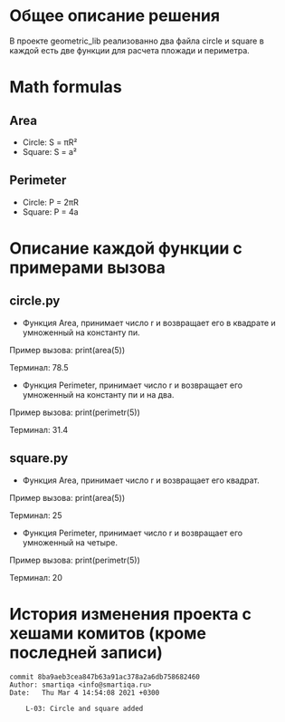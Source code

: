 # Общее описание решения
В проекте geometric_lib реализованно два файла circle и square в каждой есть две функции для расчета пложади и периметра.

# Math formulas
## Area
- Circle: S = πR²
- Square: S = a²

## Perimeter
- Circle: P = 2πR
- Square: P = 4a

# Описание каждой функции с примерами вызова

## circle.py

- Функция Area, принимает число r и возвращает его в квадрате и умноженный на константу пи.

Пример вызова:
    print(area(5))

Терминал:
    78.5

- Функция Perimeter, принимает число r и возвращает его умноженный на константу пи и на два.

Пример вызова:
    print(perimetr(5))

Терминал:
    31.4

## square.py

- Функция Area, принимает число r и возвращает его квадрат.

Пример вызова:
    print(area(5))

Терминал:
    25

- Функция Perimeter, принимает число r и возвращает его умноженный на четыре.

Пример вызова:
    print(perimetr(5))

Терминал:
    20

# История изменения проекта с хешами комитов (кроме последней записи)
```
commit 8ba9aeb3cea847b63a91ac378a2a6db758682460
Author: smartiqa <info@smartiqa.ru>
Date:   Thu Mar 4 14:54:08 2021 +0300

    L-03: Circle and square added
```